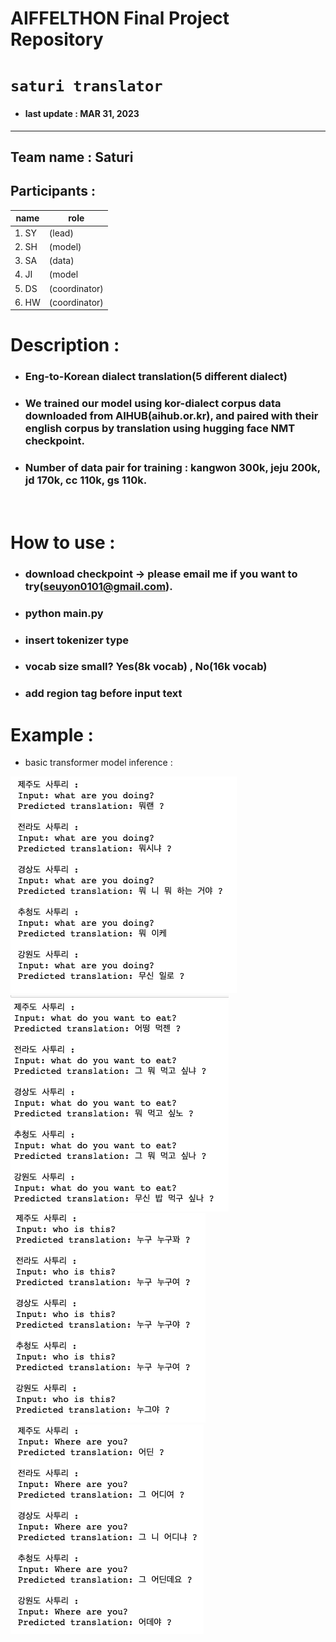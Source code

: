 # AIFFELTHON Final Project Repository 
# `saturi translator`
- #### last update : MAR 31, 2023
---
## Team name : Saturi
## Participants :

| name | role |
|------|-----|
|1. SY| (lead)|
|2. SH| (model)
|3. SA| (data)|
|4. JI| (model|
|5. DS| (coordinator)|
|6. HW| (coordinator)|

# Description :
- ### Eng-to-Korean dialect translation(5 different dialect)
- ### We trained our model using kor-dialect corpus data downloaded from AIHUB(aihub.or.kr), and paired with their english corpus by translation using hugging face NMT checkpoint.
- ### Number of data pair for training : kangwon 300k, jeju 200k, jd 170k, cc 110k, gs 110k.
</br>

# How to use :
- ### download checkpoint -> please email me if you want to try(seuyon0101@gmail.com).
- ### python main.py
- ### insert tokenizer type
- ### vocab size small? Yes(8k vocab) , No(16k vocab)
- ### add region tag before input text

# Example :

- basic transformer model inference :

![example1](img/t1.png)
![example2](img/t2.png)
![example3](img/t3.png)
![example4](img/t4.png)


